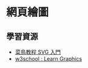 # 網頁繪圖

## 學習資源

* [菜鳥教程 SVG 入門](http://www.runoob.com/svg/svg-tutorial.html)
* [w3school : Learn Graphics](https://www.w3schools.com/graphics/default.asp)


